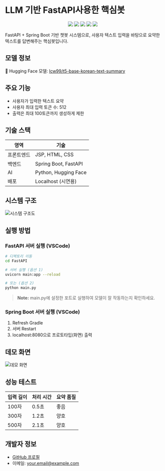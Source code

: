 # LLM 기반 FastAPI사용한 핵심봇

<p align="center">
  <img src="https://img.shields.io/badge/python-3776AB?style=for-the-badge&logo=python&logoColor=white" />
  <img src="https://img.shields.io/badge/fastapi-009688?style=for-the-badge&logo=fastapi&logoColor=white" />
  <img src="https://img.shields.io/badge/spring-6DB33F?style=for-the-badge&logo=spring&logoColor=white" />
  <img src="https://img.shields.io/badge/huggingface-FF9A00?style=for-the-badge&logo=huggingface&logoColor=white" />
  <img src="https://img.shields.io/badge/github-181717?style=for-the-badge&logo=github&logoColor=white" />
</p>

FastAPI + Spring Boot 기반 챗봇 시스템으로, 사용자 텍스트 입력을 바탕으로 요약한 텍스트를 답변해주는 핵심봇입니다.

## 모델 정보
🤗 Hugging Face 모델: [lcw99/t5-base-korean-text-summary](https://huggingface.co/lcw99/t5-base-korean-text-summary)

## 주요 기능
- 사용자가 입력한 텍스트 요약
- 사용자 최대 입력 토큰 수: 512
- 출력은 최대 100토큰까지 생성하게 제한

## 기술 스택

| 영역       | 기술 |
|------------|------|
| 프론트엔드 | JSP, HTML, CSS |
| 백엔드     | Spring Boot, FastAPI |
| AI         | Python, Hugging Face |
| 배포       | Localhost (시연용) |

## 시스템 구조
![시스템 구조도](./images/system-architecture.png)

## 실행 방법

### FastAPI 서버 실행 (VSCode)
```bash
# 디렉토리 이동
cd FastAPI

# 서버 실행 (옵션 1)
uvicorn main:app --reload

# 또는 (옵션 2)
python main.py
```
> **Note:** main.py에 설정한 포트로 실행하여 모델이 잘 작동하는지 확인하세요.

### Spring Boot 서버 실행 (VSCode)
1. Refresh Gradle
2. 서버 Restart
3. localhost:8080으로 프로토타입(화면) 출력

## 데모 화면
![데모 화면](./images/demo-screenshot.png)

## 성능 테스트
| 입력 길이 | 처리 시간 | 요약 품질 |
|-----------|-----------|-----------|
| 100자     | 0.5초     | 좋음      |
| 300자     | 1.2초     | 양호      |
| 500자     | 2.1초     | 양호      |

## 개발자 정보
- [GitHub 프로필](https://github.com/yourusername)
- 이메일: your.email@example.com
